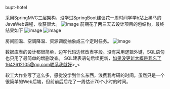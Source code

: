 bupt-hotel

采用SpringMVC三层架构，没学过SpringBoot建议花一周时间学学b站上黑马的JavaWeb课程，收获很大。
![image](https://github.com/buptLiYangCode/bupt-hotel/assets/92902069/86366da1-b2be-49ca-80f8-c58c2ce8bb31)
前期花了两三天去设计项目的包结构，最终结果如下
![image](https://github.com/buptLiYangCode/bupt-hotel/assets/92902069/6ce5bccd-02d1-41aa-ac68-b59456c807e2)
![image](https://github.com/buptLiYangCode/bupt-hotel/assets/92902069/176b12b3-aa2b-4ac5-a9b7-38068b876e3d)

房间回温、空调降温、资源调度抽象成三个定时任务。
![image](https://github.com/buptLiYangCode/bupt-hotel/assets/92902069/beab6815-d34b-4b25-b5ef-64aa75751acc)

数据库表的设计都很简单，边写代码边修改表字段。没有采用逻辑外键，SQL语句也只用了最简单的增删改查。
SQL建表语句后续更新，如果没更新大概是我忘了1642612105@qq.com联系我就好>_<

软工大作业写了这么多，感觉没学到什么东西，浪费我考研的时间。虽然只是一个很简单的Web后端，但前前后后花了一周估计70个小时的时间。

